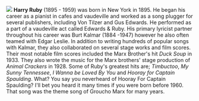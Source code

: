 ![](/harryruby.jpg)
**Harry Ruby** (1895 - 1959) was born in New York in 1895. He began his career as a pianist in cafes and vaudeville and worked as a song plugger for several publishers, including Von Tilzer and Gus Edwards. He performed as a part of a vaudeville act called Edwards & Ruby. His primary lyricist partner throughout his career was Burt Kalmar (1884 -1947) however he also often teamed with Edgar Leslie. In addition to writing hundreds of popular songs with Kalmar, they also collaborated on several stage works and film scores. Their most notable film scores included the Marx Brother's hit *Duck Soup* in 1933. They also wrote the music for the Marx brothers' stage production of *Animal Crackers* in 1928.
Some of Ruby's greatest hits are; *Timbuctoo*, *My Sunny Tennessee*, *I Wanna be Loved By You* and *Hooray for Captain Spaulding*. What? You say you neverheard of Hooray For Captain Spaulding? I'll bet you heard it many times if you were born before 1960. That song was the theme song of Groucho Marx for many years. 



 